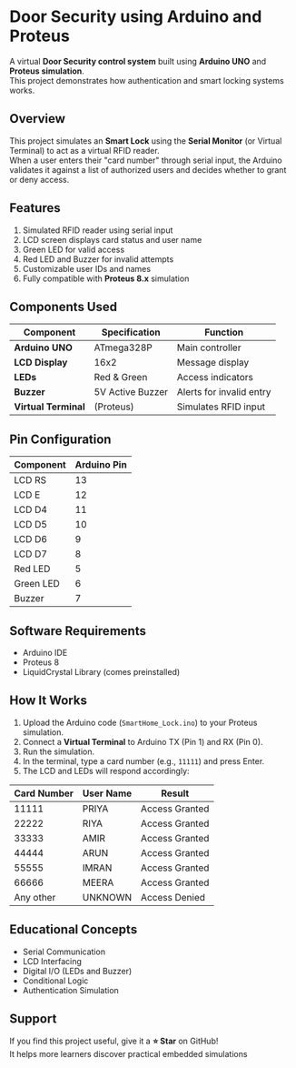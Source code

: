 # Door Security using Arduino and Proteus

A virtual **Door Security control system** built using **Arduino UNO** and **Proteus simulation**.  
This project demonstrates how authentication and smart locking systems works.

## Overview

This project simulates an **Smart Lock** using the **Serial Monitor** (or Virtual Terminal) to act as a virtual RFID reader.  
When a user enters their "card number" through serial input, the Arduino validates it against a list of authorized users and decides whether to grant or deny access.

## Features

1. Simulated RFID reader using serial input
2. LCD screen displays card status and user name  
3. Green LED for valid access  
4. Red LED and Buzzer for invalid attempts  
5. Customizable user IDs and names  
6. Fully compatible with **Proteus 8.x** simulation

## Components Used

| Component | Specification | Function |
|------------|----------------|-----------|
| **Arduino UNO** | ATmega328P | Main controller |
| **LCD Display** | 16x2 | Message display |
| **LEDs** | Red & Green | Access indicators |
| **Buzzer** | 5V Active Buzzer | Alerts for invalid entry |
| **Virtual Terminal** | (Proteus) | Simulates RFID input |


## Pin Configuration

| Component | Arduino Pin |
|------------|-------------|
| LCD RS | 13 |
| LCD E  | 12 |
| LCD D4 | 11 |
| LCD D5 | 10 |
| LCD D6 | 9 |
| LCD D7 | 8 |
| Red LED | 5 |
| Green LED | 6 |
| Buzzer | 7 |

## Software Requirements

- Arduino IDE  
- Proteus 8  
- LiquidCrystal Library (comes preinstalled)

## How It Works

1. Upload the Arduino code (`SmartHome_Lock.ino`) to your Proteus simulation.
2. Connect a **Virtual Terminal** to Arduino TX (Pin 1) and RX (Pin 0).
3. Run the simulation.
4. In the terminal, type a card number (e.g., `11111`) and press Enter.
5. The LCD and LEDs will respond accordingly:

| Card Number | User Name | Result |
|--------------|------------|--------|
| 11111 | PRIYA | Access Granted |
| 22222 | RIYA | Access Granted |
| 33333 | AMIR | Access Granted |
| 44444 | ARUN | Access Granted |
| 55555 | IMRAN | Access Granted |
| 66666 | MEERA | Access Granted |
| Any other | UNKNOWN | Access Denied |

## Educational Concepts

- Serial Communication  
- LCD Interfacing  
- Digital I/O (LEDs and Buzzer)  
- Conditional Logic  
- Authentication Simulation

## Support

If you find this project useful, give it a **⭐ Star** on GitHub!  
It helps more learners discover practical embedded simulations
